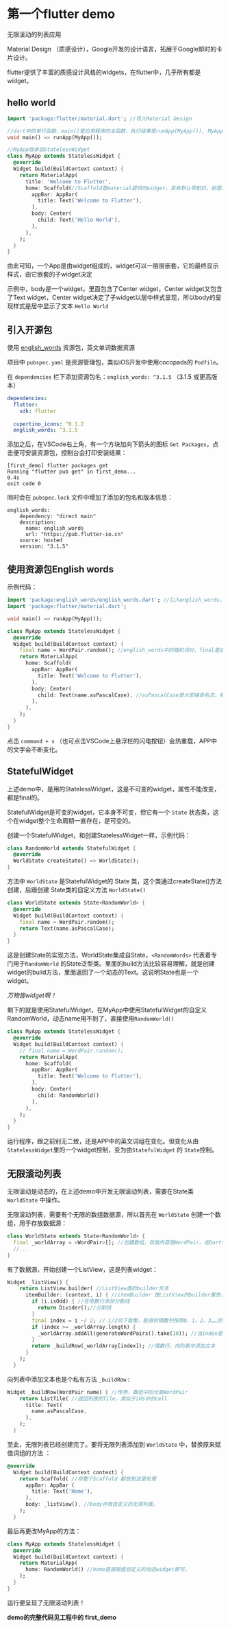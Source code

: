 # 第一个flutter demo



无限滚动的列表应用

Material Design （质感设计），Google开发的设计语言，拓展于Google即时的卡片设计。

flutter提供了丰富的质感设计风格的widgets，在flutter中，几乎所有都是widget，

## hello world

```dart
import 'package:flutter/material.dart'; //导入Material Design

//dart中的单行函数，main()是应用程序的主函数，执行结果是runApp(MyApp()), MyApp()就是下面自定义的函数。
void main() => runApp(MyApp()); 

//MyApp继承自StatelessWidget
class MyApp extends StatelessWidget {
  @override
  Widget build(BuildContext context) {
    return MaterialApp(
      title: 'Welcome to Flutter',
      home: Scaffold(//Scaffold是material提供的widget，具有默认导航栏，标题，主屏幕的body属性
        appBar: AppBar(
          title: Text('Welcome to Flutter'),
        ),
        body: Center(
          child: Text('Hello World'),
        ),
      ),
    );
  }
}
```

由此可知，一个App是由widget组成的，widget可以一层层嵌套，它的最终显示样式，由它嵌套的子widget决定

示例中，body是一个widget，里面包含了Center widget，Center widget又包含了Text widget，Center widget决定了子widget以居中样式呈现，所以body的呈现样式是居中显示了文本 `Hello World`

## 引入开源包

使用 [english_words](https://pub.flutter-io.cn/packages/english_words) 资源包，英文单词数据资源

项目中 `pubspec.yaml` 是资源管理包，类似iOS开发中使用cocopads的 `Podfile`。

在 `dependencies` 栏下添加资源包名：`english_words: ^3.1.5` （3.1.5 或更高版本）

```yaml
dependencies:
  flutter:
    sdk: flutter
    
  cupertino_icons: ^0.1.2
  english_words: ^3.1.5
```

添加之后，在VSCode右上角，有一个方块加向下箭头的图标 `Get Packages`，点击便可安装资源包，控制台会打印安装结果：

```
[first_demo] flutter packages get
Running "flutter pub get" in first_demo...                          0.4s
exit code 0
```

同时会在 `pubspec.lock` 文件中增加了添加的包名和版本信息：

```
english_words:
    dependency: "direct main"
    description:
      name: english_words
      url: "https://pub.flutter-io.cn"
    source: hosted
    version: "3.1.5"
```

## 使用资源包English words 

示例代码：

```dart
import 'package:english_words/english_words.dart'; //引入english_words，写类WordPair时，会自动引入
import 'package:flutter/material.dart';

void main() => runApp(MyApp());

class MyApp extends StatelessWidget {
  @override
  Widget build(BuildContext context) {
    final name = WordPair.random(); //english_words中的随机词对，final是定义不变更的变量的关键字
    return MaterialApp(
      home: Scaffold(
        appBar: AppBar(
          title: Text('Welcome to Flutter'),
        ),
        body: Center(
          child: Text(name.asPascalCase), //asPascalCase是大驼峰命名法，每个单次首字母大写，相应的还有asCamelCase等，可以尝试。
        ),
      ),
    );
  }
}
```

点击 `command + s` （也可点击VSCode上悬浮栏的闪电按钮）会热重载，APP中的文字会不断变化。

## StatefulWidget

上述demo中，是用的StatelessWidget，这是不可变的widget，属性不能改变，都是final的。

StatefulWidget是可变的widget，它本身不可变，但它有一个 `State` 状态类，这个在widget整个生命周期一直存在，是可变的。

创建一个StatefulWidget，和创建StatelessWidget一样，示例代码：

```dart
class RandomWorld extends StatefulWidget {
  @override
  WorldState createState() => WorldState();
}
```

方法中 `WorldState` 是StatefulWidget的 State 类，这个类通过createState()方法创建，后跟创建 State类的自定义方法 `WorldState()`

```dart
class WorldState extends State<RandomWorld> {
  @override
  Widget build(BuildContext context) {
    final name = WordPair.random();
    return Text(name.asPascalCase);
  }
}
```

这是创建State的实现方法，WorldState集成自State，`<RandomWords>` 代表着专门用于`RandomWorld` 的State泛型类。里面的build方法比较容易理解，就是创建widget的build方法，里面返回了一个动态的Text。这说明State也是一个widget。

*万物皆widget啊！*

剩下的就是使用StatefulWidget，在MyApp中使用StatefulWidget的自定义RandomWorld，动态name用不到了，直接使用`RandomWorld()`

```dart
class MyApp extends StatelessWidget {
  @override
  Widget build(BuildContext context) {
    // final name = WordPair.random();
    return MaterialApp(
      home: Scaffold(
        appBar: AppBar(
          title: Text('Welcome to Flutter'),
        ),
        body: Center(
          child: RandomWorld()
        ),
      ),
    );
  }
}
```

运行程序，跟之前别无二致，还是APP中的英文词组在变化。但变化从由`StatelessWidget`里的一个widget控制，变为由`StatefulWidget` 的 `State`控制。

## 无限滚动列表

无限滚动是动态的，在上述demo中开发无限滚动列表，需要在State类 `WorldState` 中操作。

无限滚动列表，需要有个无限的数组数据源，所以首先在 `WorldState` 创建一个数组，用于存放数据源：

```dart
class WorldState extends State<RandomWorld> {
  final _worldArray = <WordPair>[]; //创建数组，存放内容是WordPair。在Dart中，使用_前缀，会强制使其变为私有
  //...
}
```

有了数据源，开始创建一个ListView，这是列表widget：

```dart
Widget _listView() {
    return ListView.builder( //ListView类的builder方法
      itemBuilder: (context, i) { //itemBuilder 是ListView的builder属性，是匿名回调函数，接收两个参数BuildContext和 i，i从0开始自增
        if (i.isOdd) { //在奇数行添加分割线
          return Divider();//分割线
        }
        final index = i ~/ 2; // i/2向下取整，能得到偶数列按照0、1、2、3……的index
        if (index >= _worldArray.length) {
          _worldArray.addAll(generateWordPairs().take(10)); //当index是数组长度时，数组最后一位了，再生成10个词组添加到数组中。generateWordPairs()是WordPairs的方法
        }
        return _buildRow(_worldArray[index]); //偶数行，向列表中添加文本
      }
    );
  }
```

向列表中添加文本也是个私有方法 `_buildRow` :

```dart
Widget _buildRow(WordPair name) { //传参，数组中的元素WordPair
    return ListTile( //返回列表的Tile，类似于iOS中的cell
      title: Text(
        name.asPascalCase,
      ),
    );
  }
```

至此，无限列表已经创建完了。要将无限列表添加到 `WorldState` 中，替换原来赋值词组的方法 ：

```dart
@override
  Widget build(BuildContext context) {
    return Scaffold( //将整个Scaffold 都放到这里处理
      appBar: AppBar (
        title: Text('Home'),
      ),
      body: _listView(), //body存放自定义的无限列表。
    );
  }
```

最后再更改MyApp的方法：

```dart
class MyApp extends StatelessWidget {
  @override
  Widget build(BuildContext context) {
    return MaterialApp(
      home: RandomWorld() //home直接赋值自定义的动态widget即可。
    );
  }
}
```

运行便呈现了无限滚动列表！

**demo的完整代码见工程中的 first_demo**

























